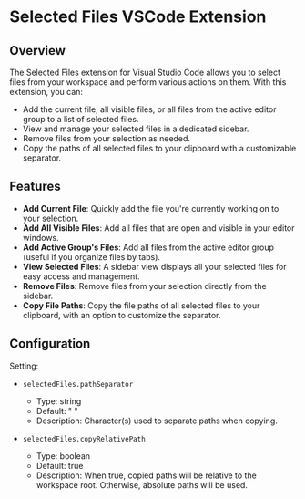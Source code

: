 # Selected Files VSCode Extension

## Overview

The Selected Files extension for Visual Studio Code allows you to select files from your workspace and perform various actions on them. With this extension, you can:

- Add the current file, all visible files, or all files from the active editor group to a list of selected files.
- View and manage your selected files in a dedicated sidebar.
- Remove files from your selection as needed.
- Copy the paths of all selected files to your clipboard with a customizable separator.

## Features

- **Add Current File**: Quickly add the file you're currently working on to your selection.
- **Add All Visible Files**: Add all files that are open and visible in your editor windows.
- **Add Active Group's Files**: Add all files from the active editor group (useful if you organize files by tabs).
- **View Selected Files**: A sidebar view displays all your selected files for easy access and management.
- **Remove Files**: Remove files from your selection directly from the sidebar.
- **Copy File Paths**: Copy the file paths of all selected files to your clipboard, with an option to customize the separator.

## Configuration

Setting:

- `selectedFiles.pathSeparator`

  - Type: string
  - Default: " "
  - Description: Character(s) used to separate paths when copying.

- `selectedFiles.copyRelativePath`
  - Type: boolean
  - Default: true
  - Description: When true, copied paths will be relative to the workspace root. Otherwise, absolute paths will be used.
